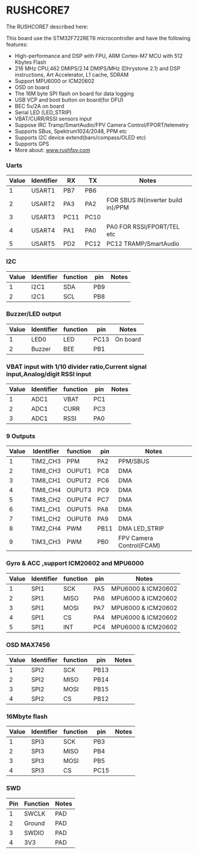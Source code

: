 # RUSHCORE7

The RUSHCORE7 described here:

This board use the STM32F722RET6 microcontroller and have the following features:

- High-performance and DSP with FPU, ARM Cortex-M7 MCU with 512 Kbytes Flash
- 216 MHz CPU,462 DMIPS/2.14 DMIPS/MHz (Dhrystone 2.1) and DSP instructions, Art Accelerator, L1 cache, SDRAM
- Support MPU6000 or ICM20602
- OSD on board
- The 16M byte SPI flash on board for data logging
- USB VCP and boot button on board(for DFU)
- BEC 5v/2A on board
- Serial LED (LED_STRIP)
- VBAT/CURR/RSSI sensors input
- Suppose IRC Tramp/SmartAudio/FPV Camera Control/FPORT/telemetry
- Supports SBus, Spektrum1024/2048, PPM etc
- Supports I2C device extend(baro/compass/OLED etc)
- Supports GPS
- More about: www.rushfpv.com

### Uarts

| Value | Identifier | RX   | TX   | Notes                              |
| ----- | ---------- | ---- | ---- | ---------------------------------- |
| 1     | USART1     | PB7  | PB6  |                                    |
| 2     | USART2     | PA3  | PA2  | FOR SBUS IN(inverter build in)/PPM |
| 3     | USART3     | PC11 | PC10 |                                    |
| 4     | USART4     | PA1  | PA0  | PA0 FOR RSSI/FPORT/TEL etc         |
| 5     | USART5     | PD2  | PC12 | PC12 TRAMP/SmartAudio              |

### I2C

| Value | Identifier | function | pin | Notes |
| ----- | ---------- | -------- | --- | ----- |
| 1     | I2C1       | SDA      | PB9 |
| 2     | I2C1       | SCL      | PB8 |

### Buzzer/LED output

| Value | Identifier | function | pin  | Notes    |
| ----- | ---------- | -------- | ---- | -------- |
| 1     | LED0       | LED      | PC13 | On board |
| 2     | Buzzer     | BEE      | PB1  |

### VBAT input with 1/10 divider ratio,Current signal input,Analog/digit RSSI input

| Value | Identifier | function | pin | Notes |
| ----- | ---------- | -------- | --- | ----- |
| 1     | ADC1       | VBAT     | PC1 |
| 2     | ADC1       | CURR     | PC3 |
| 3     | ADC1       | RSSI     | PA0 |

### 9 Outputs

| Value | Identifier | function | pin  | Notes                    |
| ----- | ---------- | -------- | ---- | ------------------------ |
| 1     | TIM2_CH3   | PPM      | PA2  | PPM/SBUS                 |
| 2     | TIM8_CH3   | OUPUT1   | PC8  | DMA                      |
| 3     | TIM8_CH1   | OUPUT2   | PC6  | DMA                      |
| 4     | TIM8_CH4   | OUPUT3   | PC9  | DMA                      |
| 5     | TIM8_CH2   | OUPUT4   | PC7  | DMA                      |
| 6     | TIM1_CH1   | OUPUT5   | PA8  | DMA                      |
| 7     | TIM1_CH2   | OUPUT6   | PA9  | DMA                      |
| 8     | TIM2_CH4   | PWM      | PB11 | DMA LED_STRIP            |
| 9     | TIM3_CH3   | PWM      | PB0  | FPV Camera Control(FCAM) |

### Gyro & ACC ,support ICM20602 and MPU6000

| Value | Identifier | function | pin | Notes              |
| ----- | ---------- | -------- | --- | ------------------ |
| 1     | SPI1       | SCK      | PA5 | MPU6000 & ICM20602 |
| 2     | SPI1       | MISO     | PA6 | MPU6000 & ICM20602 |
| 3     | SPI1       | MOSI     | PA7 | MPU6000 & ICM20602 |
| 4     | SPI1       | CS       | PA4 | MPU6000 & ICM20602 |
| 5     | SPI1       | INT      | PC4 | MPU6000 & ICM20602 |

### OSD MAX7456

| Value | Identifier | function | pin  | Notes |
| ----- | ---------- | -------- | ---- | ----- |
| 1     | SPI2       | SCK      | PB13 |
| 2     | SPI2       | MISO     | PB14 |
| 3     | SPI2       | MOSI     | PB15 |
| 4     | SPI2       | CS       | PB12 |

### 16Mbyte flash

| Value | Identifier | function | pin  | Notes |
| ----- | ---------- | -------- | ---- | ----- |
| 1     | SPI3       | SCK      | PB3  |
| 2     | SPI3       | MISO     | PB4  |
| 3     | SPI3       | MOSI     | PB5  |
| 4     | SPI3       | CS       | PC15 |

### SWD

| Pin | Function | Notes |
| --- | -------- | ----- |
| 1   | SWCLK    | PAD   |
| 2   | Ground   | PAD   |
| 3   | SWDIO    | PAD   |
| 4   | 3V3      | PAD   |
